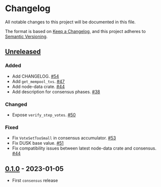 # Changelog

All notable changes to this project will be documented in this file.

The format is based on [Keep a Changelog](https://keepachangelog.com/en/1.0.0/),
and this project adheres to [Semantic Versioning](https://semver.org/spec/v2.0.0.html).

## [Unreleased]

### Added

- Add CHANGELOG. [#54]
- Add `get_mempool_txs`. [#47]
- Add node-data crate. [#44]
- Add description for consensus phases. [#38]

### Changed

- Expose `verify_step_votes`. [#50]

### Fixed

- Fix `VoteSetTooSmall` in consensus accumulator. [#53]
- Fix DUSK base value. [#51]
- Fix compatibility issues between latest node-data crate and consensus. [#44]

## [0.1.0] - 2023-01-05

- First `consensus` release

<!-- ISSUES -->
[#54]: https://github.com/dusk-network/consensus/issues/54
[#53]: https://github.com/dusk-network/consensus/issues/53
[#51]: https://github.com/dusk-network/consensus/issues/51
[#50]: https://github.com/dusk-network/consensus/issues/50
[#47]: https://github.com/dusk-network/consensus/issues/47
[#44]: https://github.com/dusk-network/consensus/issues/44
[#42]: https://github.com/dusk-network/consensus/issues/42
[#38]: https://github.com/dusk-network/consensus/issues/38

<!-- VERSIONS -->
[Unreleased]: https://github.com/dusk-network/piecrust/compare/v0.1.0...HEAD
[0.1.0]: https://github.com/dusk-network/piecrust/releases/tag/v0.1.0
